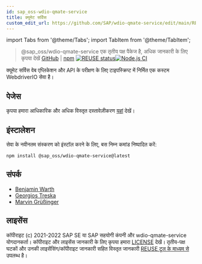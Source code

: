 ```yaml
---
id: sap_oss-wdio-qmate-service
title: क्यूमेट सर्विस
custom_edit_url: https://github.com/SAP/wdio-qmate-service/edit/main/README.md
---
```


import Tabs from '@theme/Tabs';
import TabItem from '@theme/TabItem';

> @sap_oss/wdio-qmate-service एक तृतीय पक्ष पैकेज है, अधिक जानकारी के लिए कृपया देखें [GitHub](https://github.com/SAP/wdio-qmate-service) | [npm](https://www.npmjs.com/package/@sap_oss/wdio-qmate-service)
[![REUSE status](https://api.reuse.software/badge/github.com/SAP/wdio-qmate-service)](https://api.reuse.software/info/github.com/SAP/wdio-qmate-service)[![Node.js CI](https://github.com/SAP/wdio-qmate-service/actions/workflows/node.js.yml/badge.svg)](https://github.com/SAP/wdio-qmate-service/actions/workflows/node.js.yml)

क्यूमेट सर्विस वेब एप्लिकेशन और API के परीक्षण के लिए टाइपस्क्रिप्ट में निर्मित एक कस्टम WebdriverIO सेवा है।

## पेजेस
कृपया हमारा आधिकारिक और अधिक विस्तृत दस्तावेज़ीकरण [यहां](https://sap.github.io/wdio-qmate-service/) देखें।

## इंस्टालेशन
सेवा के नवीनतम संस्करण को इंस्टॉल करने के लिए, बस निम्न कमांड निष्पादित करें:
```bash
npm install @sap_oss/wdio-qmate-service@latest
```

## संपर्क
- [Benjamin Warth](mailto:benjamin.warth@sap.com)
- [Georgios Treska](mailto:georgios.treska@sap.com)
- [Marvin Grüßinger](mailto:marvin.gruessinger@sap.com)


## लाइसेंस
कॉपीराइट (c) 2021-2022 SAP SE या SAP सहयोगी कंपनी और wdio-qmate-service योगदानकर्ता। कॉपीराइट और लाइसेंस जानकारी के लिए कृपया हमारा [LICENSE](https://github.com/SAP/wdio-qmate-service/blob/main/./LICENSES/Apache-2.0.txt) देखें। तृतीय-पक्ष घटकों और उनकी लाइसेंसिंग/कॉपीराइट जानकारी सहित विस्तृत जानकारी [REUSE टूल के माध्यम से](https://api.reuse.software/info/github.com/SAP/wdio-qmate-service) उपलब्ध है।